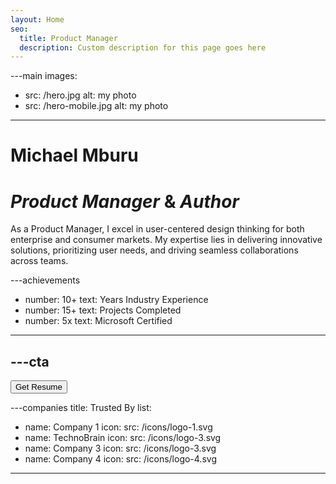 ```yaml
---
layout: Home
seo:
  title: Product Manager
  description: Custom description for this page goes here
---
```


---main
images:
  - src: /hero.jpg
    alt: my photo
  - src: /hero-mobile.jpg
    alt: my photo
---

# <Typewriter>Michael Mburu</Typewriter>

# *Product Manager* <span>&</span> *Author*

<Sep size={12} />

As a Product Manager, I excel in user-centered design thinking for both enterprise and consumer markets. My expertise lies in delivering innovative solutions, prioritizing user needs, and driving seamless collaborations across teams.



---achievements
- number: 10+
  text: Years Industry Experience
- number: 15+
  text: Projects Completed
- number: 5x
  text: Microsoft Certified
---



---cta
---
<Button href="/contact" size="lg">
  Get Resume
</Button>



---companies
title: Trusted By
list:
  - name: Company 1
    icon:
      src: /icons/logo-1.svg
  - name: TechnoBrain
    icon:
      src: /icons/logo-3.svg
  - name: Company 3
    icon:
      src: /icons/logo-3.svg
  - name: Company 4
    icon:
      src: /icons/logo-4.svg
---
